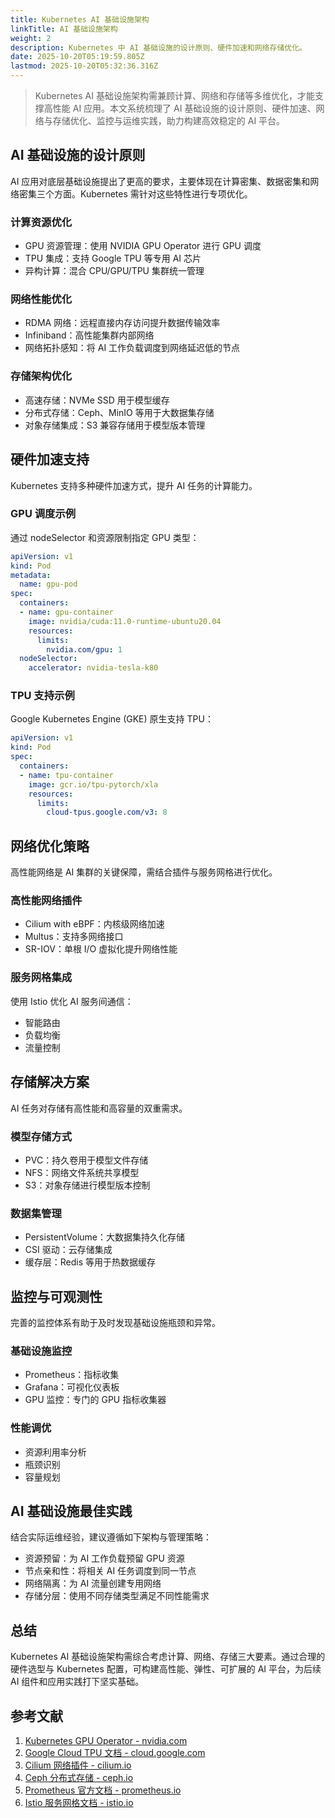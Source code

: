 ```yaml
---
title: Kubernetes AI 基础设施架构
linkTitle: AI 基础设施架构
weight: 2
description: Kubernetes 中 AI 基础设施的设计原则、硬件加速和网络存储优化。
date: 2025-10-20T05:19:59.805Z
lastmod: 2025-10-20T05:32:36.316Z
---
```


> Kubernetes AI 基础设施架构需兼顾计算、网络和存储等多维优化，才能支撑高性能 AI 应用。本文系统梳理了 AI 基础设施的设计原则、硬件加速、网络与存储优化、监控与运维实践，助力构建高效稳定的 AI 平台。

## AI 基础设施的设计原则

AI 应用对底层基础设施提出了更高的要求，主要体现在计算密集、数据密集和网络密集三个方面。Kubernetes 需针对这些特性进行专项优化。

### 计算资源优化

- GPU 资源管理：使用 NVIDIA GPU Operator 进行 GPU 调度
- TPU 集成：支持 Google TPU 等专用 AI 芯片
- 异构计算：混合 CPU/GPU/TPU 集群统一管理

### 网络性能优化

- RDMA 网络：远程直接内存访问提升数据传输效率
- Infiniband：高性能集群内部网络
- 网络拓扑感知：将 AI 工作负载调度到网络延迟低的节点

### 存储架构优化

- 高速存储：NVMe SSD 用于模型缓存
- 分布式存储：Ceph、MinIO 等用于大数据集存储
- 对象存储集成：S3 兼容存储用于模型版本管理

## 硬件加速支持

Kubernetes 支持多种硬件加速方式，提升 AI 任务的计算能力。

### GPU 调度示例

通过 nodeSelector 和资源限制指定 GPU 类型：

```yaml
apiVersion: v1
kind: Pod
metadata:
  name: gpu-pod
spec:
  containers:
  - name: gpu-container
    image: nvidia/cuda:11.0-runtime-ubuntu20.04
    resources:
      limits:
        nvidia.com/gpu: 1
  nodeSelector:
    accelerator: nvidia-tesla-k80
```

### TPU 支持示例

Google Kubernetes Engine (GKE) 原生支持 TPU：

```yaml
apiVersion: v1
kind: Pod
spec:
  containers:
  - name: tpu-container
    image: gcr.io/tpu-pytorch/xla
    resources:
      limits:
        cloud-tpus.google.com/v3: 8
```

## 网络优化策略

高性能网络是 AI 集群的关键保障，需结合插件与服务网格进行优化。

### 高性能网络插件

- Cilium with eBPF：内核级网络加速
- Multus：支持多网络接口
- SR-IOV：单根 I/O 虚拟化提升网络性能

### 服务网格集成

使用 Istio 优化 AI 服务间通信：

- 智能路由
- 负载均衡
- 流量控制

## 存储解决方案

AI 任务对存储有高性能和高容量的双重需求。

### 模型存储方式

- PVC：持久卷用于模型文件存储
- NFS：网络文件系统共享模型
- S3：对象存储进行模型版本控制

### 数据集管理

- PersistentVolume：大数据集持久化存储
- CSI 驱动：云存储集成
- 缓存层：Redis 等用于热数据缓存

## 监控与可观测性

完善的监控体系有助于及时发现基础设施瓶颈和异常。

### 基础设施监控

- Prometheus：指标收集
- Grafana：可视化仪表板
- GPU 监控：专门的 GPU 指标收集器

### 性能调优

- 资源利用率分析
- 瓶颈识别
- 容量规划

## AI 基础设施最佳实践

结合实际运维经验，建议遵循如下架构与管理策略：

- 资源预留：为 AI 工作负载预留 GPU 资源
- 节点亲和性：将相关 AI 任务调度到同一节点
- 网络隔离：为 AI 流量创建专用网络
- 存储分层：使用不同存储类型满足不同性能需求

## 总结

Kubernetes AI 基础设施架构需综合考虑计算、网络、存储三大要素。通过合理的硬件选型与 Kubernetes 配置，可构建高性能、弹性、可扩展的 AI 平台，为后续 AI 组件和应用实践打下坚实基础。

## 参考文献

1. [Kubernetes GPU Operator - nvidia.com](https://docs.nvidia.com/datacenter/cloud-native/gpu-operator/)
2. [Google Cloud TPU 文档 - cloud.google.com](https://cloud.google.com/tpu/docs/kubernetes-engine-setup)
3. [Cilium 网络插件 - cilium.io](https://docs.cilium.io/en/stable/)
4. [Ceph 分布式存储 - ceph.io](https://docs.ceph.com/en/latest/)
5. [Prometheus 官方文档 - prometheus.io](https://prometheus.io/docs/)
6. [Istio 服务网格文档 - istio.io](https://istio.io/latest/docs/)
